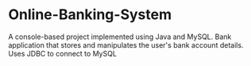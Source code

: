 # Online-Banking-System
A console-based project implemented using Java and MySQL. Bank application that stores and manipulates the user's bank account details. Uses JDBC to connect to MySQL
